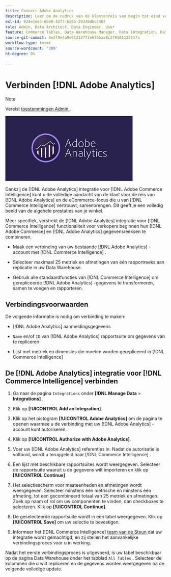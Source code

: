 ```yaml
---
title: Connect Adobe Analytics
description: Leer om de nadruk van de klantenreis van begin tot eind van  [!DNL Adobe Analytics]  en de eCommerce samen te brengen u zich van  [!DNL Commerce Intelligence] baseert.
exl-id: 824e1ee4-6b88-42f7-b265-29330dbc4407
role: Admin, Data Architect, Data Engineer, User
feature: Commerce Tables, Data Warehouse Manager, Data Integration, Data Import/Export
source-git-commit: 6e2f9e4a9e91212771e6f6baa8c2f8101125217a
workflow-type: tm+mt
source-wordcount: '309'
ht-degree: 0%

---
```


# Verbinden [!DNL Adobe Analytics]

>[!NOTE]
>
>Vereist [ toestemmingen Admin ](../../../administrator/user-management/user-management.md).

![](../../../assets/adobe-analytic-slogo.png)

Dankzij de [!DNL Adobe Analytics] integratie voor [!DNL Adobe Commerce Intelligence] kunt u de volledige aandacht van de klant voor de reis van [!DNL Adobe Analytics] en de eCommerce-focus die u van [!DNL Commerce Intelligence] vertrouwt, samenbrengen. Dit geeft je een volledig beeld van de algehele prestaties van je winkel.

Meer specifiek, verstrekt de [!DNL Adobe Analytics] integratie voor [!DNL Commerce Intelligence] functionaliteit voor verkopers beginnen hun [!DNL Adobe Commerce] en [!DNL Adobe Analytics] gegevensreeksen te combineren.

- Maak een verbinding van uw bestaande [!DNL Adobe Analytics] -account met [!DNL Commerce Intelligence] .

- Selecteer maximaal 25 metriek en afmetingen van één rapportreeks aan replicatie in uw Data Warehouse.

- Gebruik alle standaardfuncties van [!DNL Commerce Intelligence] om gerepliceerde [!DNL Adobe Analytics] -gegevens te transformeren, samen te voegen en rapporteren.

## Verbindingsvoorwaarden

De volgende informatie is nodig om verbinding te maken:

- [!DNL Adobe Analytics] aanmeldingsgegevens

- `Name` en/of `ID` van [!DNL Adobe Analytics] rapportsuite om gegevens van te repliceren

- Lijst met metriek en dimensies die moeten worden gerepliceerd in [!DNL Commerce Intelligence]

## De [!DNL Adobe Analytics] integratie voor [!DNL Commerce Intelligence] verbinden

1. Ga naar de pagina `Integrations` onder **[!DNL Manage Data** > **Integrations]** .

1. Klik op **[!UICONTROL Add an Integration]**.

1. Klik op het pictogram **[!UICONTROL Adobe Analytics]** om de pagina te openen waarmee u de verbinding met uw [!DNL Adobe Analytics] -account kunt autoriseren.

1. Klik op **[!UICONTROL Authorize with Adobe Analytics]**.

1. Voer uw [!DNL Adobe Analytics] referenties in. Nadat de autorisatie is voltooid, wordt u teruggeleid naar [!DNL Commerce Intelligence] .

1. Een lijst met beschikbare rapportsuites wordt weergegeven. Selecteer de rapportsuite waaruit u de gegevens wilt importeren en klik op **[!UICONTROL Continue]** .

1. Het selectiescherm voor maateenheden en afmetingen wordt weergegeven. Selecteer minstens één metrische en minstens één afmeting, tot een gecombineerd totaal van 25 metriek en afmetingen. Zoek op naam of rol om uw componenten te vinden, dan checkboxes te selecteren. Klik op **[!UICONTROL Continue]**.

1. De geselecteerde rapportsuite wordt in een tabel weergegeven. Klik op **[!UICONTROL Save]** om uw selectie te bevestigen.

1. Informeer het [!DNL Commerce Intelligence] [ team van de Steun ](https://experienceleague.adobe.com/docs/commerce-knowledge-base/kb/troubleshooting/miscellaneous/mbi-service-policies.html) dat uw integratie wordt gemachtigd, en zij stellen het aanvankelijke verbindingsproces voor u in werking.

Nadat het eerste verbindingsproces is uitgevoerd, is uw tabel beschikbaar op de pagina Data Warehouse onder het tabblad `All Tables` . Selecteer de kolommen die u wilt repliceren en de gegevens worden weergegeven na de volgende volledige update.

